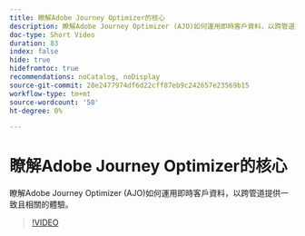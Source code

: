 ```yaml
---
title: 瞭解Adobe Journey Optimizer的核心
description: 瞭解Adobe Journey Optimizer (AJO)如何運用即時客戶資料，以跨管道提供一致且相關的體驗。
doc-type: Short Video
duration: 83
index: false
hide: true
hidefromtoc: true
recommendations: noCatalog, noDisplay
source-git-commit: 28e2477974df6d22cff87eb9c242657e23569b15
workflow-type: tm+mt
source-wordcount: '50'
ht-degree: 0%

---
```



# 瞭解Adobe Journey Optimizer的核心

瞭解Adobe Journey Optimizer (AJO)如何運用即時客戶資料，以跨管道提供一致且相關的體驗。

<!-- 62_S522_3442522_82_understanding-the-core-of-adobe-journey-optimizer -->
>[!VIDEO](https://video.tv.adobe.com/v/3458249/?learn=on&enablevpops=true)
